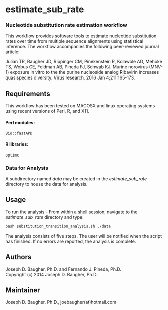 estimate_sub_rate
======
### Nucleotide substitution rate estimation workflow

This workflow provides software tools to estimate nucleotide substitution 
rates over time from multiple sequence alignments using statistical inference.
The workflow accompanies the following peer-reviewed journal article:

Julian TR, Baugher JD, Rippinger CM, Pinekenstein R, Kolawole AO, Mehoke TS, Wobus CE, 
Feldman AB, Pineda FJ, Schwab KJ. Murine norovirus (MNV-1) exposure in vitro to the the purine
nucleoside analog Ribavirin increases quasispecies diversity. Virus research. 2016 Jan 4;211:165-173.

## Requirements
This workflow has been tested on MACOSX and linux operating systems
using recent versions of Perl, R, and X11.

#### Perl modules:
    Bio::fastAPD
#### R libraries:
    optimx

### Data for Analysis
A subdirectory named <i>data</i> may be created in the <i>estimate_sub_rate</i> directory to house
the data for analysis.

## Usage

To run the analysis - 
From within a shell session, navigate to the <i>estimate_sub_rate</i> directory and type:

    bash substitution_transition_analysis.sh ./data

The analysis consists of five steps. The user will be notified when the script 
has finished. If no errors are reported, the analysis is complete.

## Authors

Joseph D. Baugher, Ph.D. and Fernando J. Pineda, Ph.D.<br>
Copyright (c) 2014 Joseph D. Baugher, Ph.D.

## Maintainer

Joseph D. Baugher, Ph.D., joebaugher(at)hotmail.com



